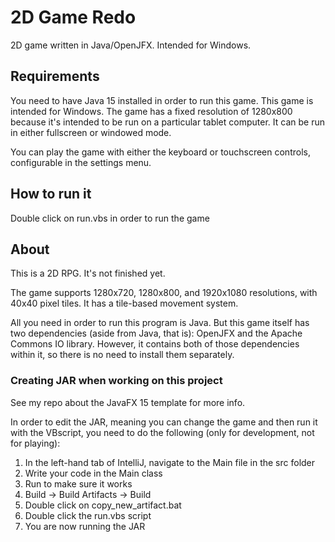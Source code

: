 # 2D Game Redo

2D game written in Java/OpenJFX. Intended for Windows. 

## Requirements

You need to have Java 15 installed in order to run this game. This game is intended for Windows. The game has a fixed resolution of 1280x800 because it's intended to be run on a particular tablet computer. It can be run in either fullscreen or windowed mode.

You can play the game with either the keyboard or touchscreen controls, configurable in the settings menu. 

## How to run it

Double click on run.vbs in order to run the game

## About

This is a 2D RPG. It's not finished yet.

The game supports 1280x720, 1280x800, and 1920x1080 resolutions, with 40x40 pixel tiles. It has a tile-based movement system. 

All you need in order to run this program is Java. But this game itself has two dependencies (aside from Java, that is): OpenJFX and the Apache Commons IO library. However, it contains both of those dependencies within it, so there is no need to install them separately.

### Creating JAR when working on this project

See my repo about the JavaFX 15 template for more info.

In order to edit the JAR, meaning you can change the game and then run it with the VBscript, you need to do the following (only for development, not for playing):

1. In the left-hand tab of IntelliJ, navigate to the Main file in the src folder
2. Write your code in the Main class
3. Run to make sure it works
4. Build -> Build Artifacts -> Build
5. Double click on copy_new_artifact.bat
6. Double click the run.vbs script
7. You are now running the JAR
